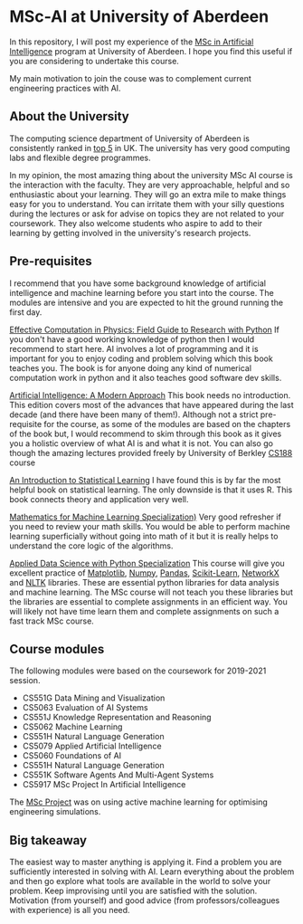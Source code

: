 # MSc-AI at University of Aberdeen
In this repository, I will post my experience of the [MSc in Artificial Intelligence](https://www.abdn.ac.uk/study/postgraduate-taught/degree-programmes/1034/artificial-intelligence/) program at University of Aberdeen. I hope you find this useful if you are considering to undertake this course.

My main motivation to join the couse was to complement current engineering practices with AI.

## About the University
The computing science department of University of Aberdeen is consistently ranked in [top 5](https://www.abdn.ac.uk/study/undergraduate/degree-programmes/527/G400/computing-science/#:~:text=Aberdeen%20is%20ranked%202nd%20in,Times%20Good%20University%20Guide%202021.) in UK. The university has very good computing labs and flexible degree programmes. 

In my opinion, the most amazing thing about the university MSc AI course is the interaction with the faculty. They are very approachable, helpful and so enthusiastic about your learning.  They will go an extra mile to make things easy for you to understand. You can irritate them with your silly questions during the lectures or ask for advise on topics they are not related to your coursework. They also welcome students who aspire  to add to their learning by getting involved in the university's research projects. 

## Pre-requisites
I recommend that you have some background knowledge of artificial intelligence and machine learning before you start into the course. The modules are intensive and you are expected to hit the ground running the first day. 

[Effective Computation in Physics: Field Guide to Research with Python](https://www.amazon.co.uk/dp/B010ORQ8DG)
If you don't have a good working knowledge of python then I would recommend to start here. AI involves a lot of programming and it is important for you to enjoy coding and problem solving which this book teaches you. The book is for anyone doing any kind of numerical computation work in python and it also teaches good software dev skills. 

[Artificial Intelligence: A Modern Approach](https://www.amazon.co.uk/dp/1292401133) 
This book needs no introduction. This edition covers most of the advances that have appeared during the last decade (and there have been many of them!). Although not a strict pre-requisite for the course, as some of the modules are based on the chapters of the book but, I would recommend to skim through this book as it gives you a holistic overview of what AI is and what it is not. You can also go though the amazing lectures provided freely by University of Berkley [CS188](http://ai.berkeley.edu/home.html) course

[An Introduction to Statistical Learning](https://www.amazon.co.uk/dp/1071614177) I have found this is by far the most helpful book on statistical learning. The only downside is that it uses R. This book connects theory and application very well.

[Mathematics for Machine Learning Specialization)](https://www.coursera.org/specializations/mathematics-machine-learning) 
Very good refresher if you need to review your math skills. You would be able to perform machine learning superficially without going into math of it but it is really helps to understand the core logic of the algorithms. 

[Applied Data Science with Python Specialization](https://www.coursera.org/specializations/data-science-python)
This course will give you excellent practice of [Matplotlib](https://matplotlib.org/), [Numpy](https://numpy.org/), [Pandas](https://pandas.pydata.org), [Scikit-Learn](https://scikit-learn.org), [NetworkX](https://networkx.org/) and [NLTK](https://www.nltk.org) libraries. These are essential python libraries for data analysis and machine learning. The MSc course will not teach you these libraries but the libraries are essential to complete assignments in an efficient way. You will likely not have time learn them and complete assignments on such a fast track MSc course.

## Course modules
The following modules were based on the coursework for 2019-2021 session.

* CS551G	Data Mining and Visualization 
* CS5063	Evaluation of AI Systems
* CS551J	Knowledge Representation and Reasoning
* CS5062	Machine Learning
* CS551H	Natural Language Generation
* CS5079	Applied Artificial Intelligence
* CS5060	Foundations of AI
* CS551H	Natural Language Generation
* CS551K	Software Agents And Multi-Agent Systems
* CS5917	MSc Project In Artificial Intelligence

The [MSc Project](./MSc%20Project/thesis.pdf) was on using active machine learning for optimising engineering simulations.

## Big takeaway
The easiest way to master anything is applying it. Find a problem you are sufficiently interested in solving with AI. Learn everything about the problem and then go explore what tools are available in the world to solve your problem. Keep improvising until you are satisfied with the solution. Motivation (from yourself) and good advice (from professors/colleagues with experience) is all you need.



